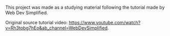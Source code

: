 This project was made as a studying material following the tutorial made by Web Dev Simplified.

Original source tutorial video: https://www.youtube.com/watch?v=Rh3tobg7hEo&ab_channel=WebDevSimplified.
